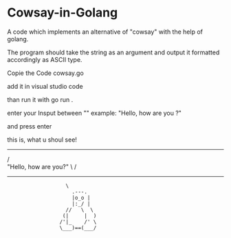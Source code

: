 # Cowsay-in-Golang

A code which implements an alternative of "cowsay" with the help of golang.

The program should take the string as an argument and output it formatted accordingly as ASCII type.

Copie the Code cowsay.go

add it in visual studio code

than run it with   go run .

enter your Insput between ""  example: "Hello, how are you ?"

and press enter

this is, what u shoul see!

  _ _ _ _ _ _ _ _ _ _ _ _ _ _
 /                           \
   "Hello, how are you?"
 \                           /
   - - - - - - - - - - - - -
                       \
                         .---.
                         |o_o |
                         |:_/ |
                       //   \  \
                      (|     |  )
                     /'|_    /' \
                     \___)==(___/

